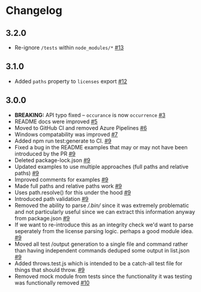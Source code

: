 # Changelog

## 3.2.0

- Re-ignore `/tests` within `node_modules/*` [#13](https://github.com/cutenode/liblice/pull/13)

## 3.1.0

- Added `paths` property to `licenses` export [#12](https://github.com/cutenode/liblice/pull/12)

## 3.0.0

- **BREAKING:** API typo fixed – `occurance` is now `occurrence` [#3](https://github.com/cutenode/liblice/pull/3)
- README docs were improved [#5](https://github.com/cutenode/liblice/pull/5)
- Moved to GitHub CI and removed Azure Pipelines [#6](https://github.com/cutenode/liblice/pull/6)
- Windows compatability was improved [#7](https://github.com/cutenode/liblice/pull/7)
- Added npm run test:generate to CI. [#9](https://github.com/cutenode/liblice/pull/9)
- Fixed a bug in the README examples that may or may not have been introduced by the PR [#9](https://github.com/cutenode/liblice/pull/9)
- Deleted package-lock.json [#9](https://github.com/cutenode/liblice/pull/9)
- Updated examples to use multiple approaches (full paths and relative paths) [#9](https://github.com/cutenode/liblice/pull/9)
- Improved comments for examples [#9](https://github.com/cutenode/liblice/pull/9)
- Made full paths and relative paths work [#9](https://github.com/cutenode/liblice/pull/9)
- Uses path.resolve() for this under the hood [#9](https://github.com/cutenode/liblice/pull/9)
- Introduced path validation [#9](https://github.com/cutenode/liblice/pull/9)
- Removed the ability to parse */.bin/* since it was extremely problematic and not particularly useful since we can extract this information anyway from package.json [#9](https://github.com/cutenode/liblice/pull/9)
- If we want to re-introduce this as an integrity check we'd want to parse seperately from the license parsing logic. perhaps a good module idea. [#9](https://github.com/cutenode/liblice/pull/9)
- Moved all test /output generation to a single file and command rather than having independent commands
deduped some output in list.json [#9](https://github.com/cutenode/liblice/pull/9)
- Added throws.test.js which is intended to be a catch-all test file for things that should throw. [#9](https://github.com/cutenode/liblice/pull/9)
- Removed mock module from tests since the functionality it was testing was functionally removed [#10](https://github.com/cutenode/liblice/pull/10)
